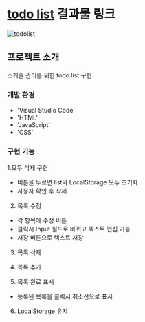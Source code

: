 # [todo list](https://peou9.github.io/todolist/) 결과물 링크
 ![todolist](https://github.com/user-attachments/assets/b08ee660-1b3e-4dc5-9612-142bf718fdad)

## 프로젝트 소개
스케줄 관리를 위한 todo list 구현
<br>

### 개발 환경
- 'Visual Studio Code'
- 'HTML'
- 'JavaScript'
- 'CSS'

### 구현 기능
1.모두 삭제 구현
- 버튼을 누르면 list와 LocalStorage 모두 초기화
- 사용자 확인 후 삭제

2. 목록 수정
- 각 항목에 수정 버튼
- 클릭시 Input 필드로 바뀌고 텍스트 편집 가능
- 저장 버튼으로 텍스트 저장
3. 목록 삭제

4. 목록 추가

5. 목록 완료 표시
- 등록된 목록을 클릭시 취소선으로 표시

6. LocalStorage 유지

